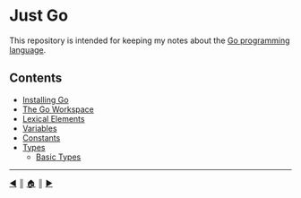 # Just Go
This repository is intended for keeping my notes about the [Go programming language][1].

## Contents

* [Installing Go][c1]
* [The Go Workspace][c2]
* [Lexical Elements][c3]
* [Variables][c4]
* [Constants][c5]
* [Types][c6]
  * [Basic Types][c7]



---
[:arrow_backward:][back] ║ [:house:][home] ║ [:arrow_forward:][next]

<!-- navigation -->
[home]: #
[back]: #
[next]: README/installing.md


<!-- links -->
[1]: https://golang.org

<!-- contents -->
[c1]: README/installing.md
[c2]: README/workspace.md
[c3]: README/lexical_elements.md
[c4]: README/variables.md
[c5]: README/constants.md
[c6]: README/types.md
[c7]: README/types.md#basic-types
